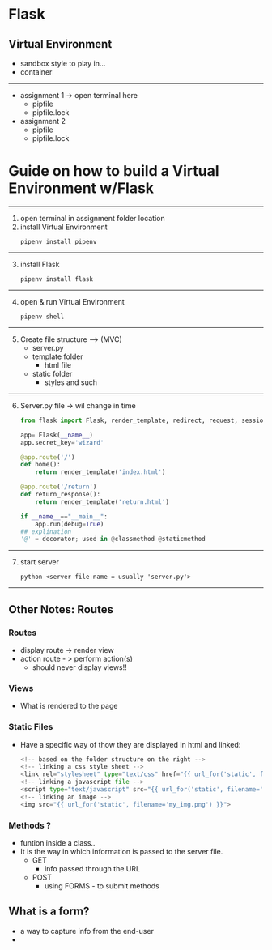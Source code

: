 # Flask
## Virtual Environment

- sandbox style to play in...
- container

---
- assignment 1 -> open terminal here
  - pipfile
  - pipfile.lock
- assignment 2
  - pipfile
  - pipfile.lock


# Guide on how to build a Virtual Environment w/Flask
---
1. open terminal in assignment folder location
2. install Virtual Environment
    ```
    pipenv install pipenv
    ```
---
3. install Flask
    ```
    pipenv install flask
    ```
---
4. open & run Virtual Environment
    ```
    pipenv shell
    ```

---
5. Create file structure --> (MVC)
    - server.py
    - template folder
        - html file
    - static folder
        - styles and such
---

6. Server.py file -> wil change in time
    ```py
    from flask import Flask, render_template, redirect, request, session

    app= Flask(__name__)
    app.secret_key='wizard'

    @app.route('/')
    def home():
        return render_template('index.html')

    @app.route('/return')
    def return_response():
        return render_template('return.html')

    if __name__=="__main__":
        app.run(debug=True)
    ## explination
    '@' = decorator; used in @classmethod @staticmethod
    ```
---
7. start server
    ```
    python <server file name = usually 'server.py'>
    ```
---
## Other Notes: Routes

### Routes
- display route -> render view
- action route - > perform action(s)
    - should never display views!!

### Views
- What is rendered to the page


### Static Files
- Have a specific way of thow they are displayed in html and linked: 
    ```py
    <!-- based on the folder structure on the right -->
    <!-- linking a css style sheet -->
    <link rel="stylesheet" type="text/css" href="{{ url_for('static', filename='my_style.css') }}">
    <!-- linking a javascript file -->
    <script type="text/javascript" src="{{ url_for('static', filename='my_script.js') }}"></script>
    <!-- linking an image -->
    <img src="{{ url_for('static', filename='my_img.png') }}">
    ```

### Methods ?
- funtion inside a class..
- It is the way in which information is passed to the server file.
    - GET
        - info passed through the URL
    - POST
        - using FORMS - to submit methods

## What is a form?
- a way to capture info from the end-user
- 